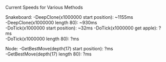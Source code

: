 Current Speeds for Various Methods  
  
Snakeboard: -DeepClone(x1000000 start position): ~1155ms  
            -DeepClone(x1000000 length 80): ~930ms  
            -DoTick(x1000000 start position): ~32ms
            -DoTick(x1000000 get apple): ?ms  
            -DoTick(x1000000 length 80): ?ms  
  
Node: -GetBestMove(depth(17) start position): ?ms  
      -GetBestMove(depth(17) length 80): ?ms  
